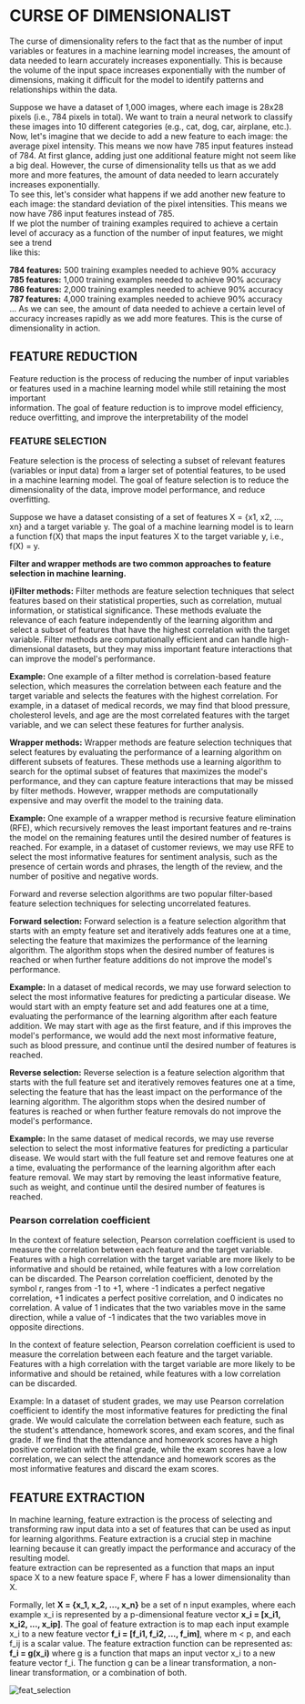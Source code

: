 # CURSE OF DIMENSIONALIST 
The curse of dimensionality refers to the fact that as the number of input variables or features in a machine learning model increases, the amount of data needed to   learn accurately increases exponentially. This is because the volume of the input space increases exponentially with the number of dimensions, making it difficult   for the model to identify patterns and relationships within the data.  

Suppose we have a dataset of 1,000 images, where each image is 28x28 pixels (i.e., 784 pixels in total). We want to train a neural network to classify these images   into 10 different categories (e.g., cat, dog, car, airplane, etc.).  
Now, let's imagine that we decide to add a new feature to each image: the average pixel intensity. This means we now have 785 input features instead of 784. At first   glance, adding just one additional feature might not seem like a big deal. However, the curse of dimensionality tells us that as we add more and more features, the   amount of data needed to learn accurately increases exponentially.  
To see this, let's consider what happens if we add another new feature to each image: the standard deviation of the pixel intensities. This means we now have 786 input  features instead of 785.  
If we plot the number of training examples required to achieve a certain level of accuracy as a function of the number of input features, we might see a trend   
like this:

**784 features:** 500 training examples needed to achieve 90% accuracy  
**785 features:** 1,000 training examples needed to achieve 90% accuracy  
**786 features:** 2,000 training examples needed to achieve 90% accuracy  
**787 features:** 4,000 training examples needed to achieve 90% accuracy  
...
As we can see, the amount of data needed to achieve a certain level of accuracy increases rapidly as we add more features. This is the curse of dimensionality in action.  
## FEATURE REDUCTION
Feature reduction is the process of reducing the number of input variables or features used in a machine learning model while still retaining the most important    
information. The goal of feature reduction is to improve model efficiency, reduce overfitting, and improve the interpretability of the model  
### FEATURE SELECTION
Feature selection is the process of selecting a subset of relevant features (variables or input data) from a larger set of potential features, to be used  
in a machine learning model. The goal of feature selection is to reduce the dimensionality of the data, improve model performance, and reduce overfitting. 

Suppose we have a dataset consisting of a set of features X = {x1, x2, ..., xn} and a target variable y. The goal of a machine learning model is to learn a function f(X) that maps the input features X to the target variable y, i.e., f(X) = y.  

**Filter and wrapper methods are two common approaches to feature selection in machine learning.**

**i)Filter methods:**
Filter methods are feature selection techniques that select features based on their statistical properties, such as correlation, mutual information, or statistical significance. These methods evaluate the relevance of each feature independently of the learning algorithm and select a subset of features that have the highest correlation with the target variable. Filter methods are computationally efficient and can handle high-dimensional datasets, but they may miss important feature interactions that can improve the model's performance.

**Example:** One example of a filter method is correlation-based feature selection, which measures the correlation between each feature and the target variable and selects the features with the highest correlation. For example, in a dataset of medical records, we may find that blood pressure, cholesterol levels, and age are the most correlated features with the target variable, and we can select these features for further analysis.

**Wrapper methods:**
Wrapper methods are feature selection techniques that select features by evaluating the performance of a learning algorithm on different subsets of features. These methods use a learning algorithm to search for the optimal subset of features that maximizes the model's performance, and they can capture feature interactions that may be missed by filter methods. However, wrapper methods are computationally expensive and may overfit the model to the training data.

**Example:** One example of a wrapper method is recursive feature elimination (RFE), which recursively removes the least important features and re-trains the model on the remaining features until the desired number of features is reached. For example, in a dataset of customer reviews, we may use RFE to select the most informative features for sentiment analysis, such as the presence of certain words and phrases, the length of the review, and the number of positive and negative words.

Forward and reverse selection algorithms are two popular filter-based feature selection techniques for selecting uncorrelated features.  

**Forward selection:**
Forward selection is a feature selection algorithm that starts with an empty feature set and iteratively adds features one at a time, selecting the feature that maximizes the performance of the learning algorithm. The algorithm stops when the desired number of features is reached or when further feature additions do not improve the model's performance.

**Example:** In a dataset of medical records, we may use forward selection to select the most informative features for predicting a particular disease. We would start with an empty feature set and add features one at a time, evaluating the performance of the learning algorithm after each feature addition. We may start with age as the first feature, and if this improves the model's performance, we would add the next most informative feature, such as blood pressure, and continue until the desired number of features is reached.

**Reverse selection:**
Reverse selection is a feature selection algorithm that starts with the full feature set and iteratively removes features one at a time, selecting the feature that has the least impact on the performance of the learning algorithm. The algorithm stops when the desired number of features is reached or when further feature removals do not improve the model's performance.

**Example:** In the same dataset of medical records, we may use reverse selection to select the most informative features for predicting a particular disease. We would start with the full feature set and remove features one at a time, evaluating the performance of the learning algorithm after each feature removal. We may start by removing the least informative feature, such as weight, and continue until the desired number of features is reached.
###  Pearson correlation coefficient
In the context of feature selection, Pearson correlation coefficient is used to measure the correlation between each feature and the target variable. Features with a high correlation with the target variable are more likely to be informative and should be retained, while features with a low correlation can be discarded.
The Pearson correlation coefficient, denoted by the symbol r, ranges from -1 to +1, where -1 indicates a perfect negative correlation, +1 indicates a perfect positive correlation, and 0 indicates no correlation. A value of 1 indicates that the two variables move in the same direction, while a value of -1 indicates that the two variables move in opposite directions.

In the context of feature selection, Pearson correlation coefficient is used to measure the correlation between each feature and the target variable. Features with a high correlation with the target variable are more likely to be informative and should be retained, while features with a low correlation can be discarded.

Example: In a dataset of student grades, we may use Pearson correlation coefficient to identify the most informative features for predicting the final grade. We would calculate the correlation between each feature, such as the student's attendance, homework scores, and exam scores, and the final grade. If we find that the attendance and homework scores have a high positive correlation with the final grade, while the exam scores have a low correlation, we can select the attendance and homework scores as the most informative features and discard the exam scores.   

## FEATURE EXTRACTION
In machine learning, feature extraction is the process of selecting and transforming raw input data into a set of features that can be used as input for learning algorithms. Feature extraction is a crucial step in machine learning because it can greatly impact the performance and accuracy of the resulting model.  
 feature extraction can be represented as a function that maps an input space X to a new feature space F, where F has a lower dimensionality than X.

Formally, let **X = {x_1, x_2, ..., x_n}** be a set of n input examples, where each example x_i is represented by a p-dimensional feature vector **x_i = [x_i1, x_i2, ..., x_ip]**. The goal of feature extraction is to map each input example x_i to a new feature vector **f_i = [f_i1, f_i2, ..., f_im]**, where m < p, and each f_ij is a scalar value.
The feature extraction function can be represented as:
**f_i = g(x_i)**
where g is a function that maps an input vector x_i to a new feature vector f_i. The function g can be a linear transformation, a non-linear transformation, or a combination of both.



![feat_selection](http://byclb.com/TR/Tutorials/neural_networks/ch5_1_dosyalar/image005.jpg)
